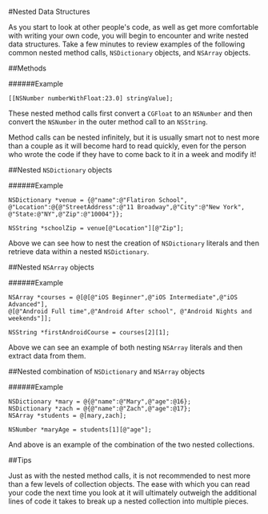 #Nested Data Structures

As you start to look at other people's code, as well as get more comfortable with writing your own code, you will begin to encounter and write nested data structures. Take a few minutes to review examples of the following common nested method calls, `NSDictionary` objects, and `NSArray` objects.

##Methods

######Example
```objc
[[NSNumber numberWithFloat:23.0] stringValue];
```

These nested method calls first convert a `CGFloat` to an `NSNumber` and then convert the `NSNumber` in the outer method call to an `NSString`.

Method calls can be nested infinitely, but it is usually smart not to nest more than a couple as it will become hard to read quickly, even for the person who wrote the code if they have to come back to it in a week and modify it!

##Nested `NSDictionary` objects

######Example
```objc
NSDictionary *venue = {@"name":@"Flatiron School",
@"Location":@{@"StreetAddress":@"11 Broadway",@"City":@"New York",
@"State:@"NY",@"Zip":@"10004"}};

NSString *schoolZip = venue[@"Location"][@"Zip"];
```

Above we can see how to nest the creation of `NSDictionary` literals and then retrieve data within a nested `NSDictionary`.


##Nested `NSArray` objects

######Example
```
NSArray *courses = @[@[@"iOS Beginner",@"iOS Intermediate",@"iOS Advanced"], 
@[@"Android Full time",@"Android After school", @"Android Nights and weekends"]];

NSString *firstAndroidCourse = courses[2][1];

```
Above we can see an example of both nesting `NSArray` literals and then extract data from them.

##Nested combination of `NSDictionary` and `NSArray` objects


######Example
```objc
NSDictionary *mary = @{@"name":@"Mary",@"age":@16};
NSDictionary *zach = @{@"name":@"Zach",@"age":@17};
NSArray *students = @[mary,zach];

NSNumber *maryAge = students[1][@"age"];

```
And above is an example of the combination of the two nested collections.

##Tips

Just as with the nested method calls, it is not recommended to nest more than a few levels of collection objects. The ease with which you can read your code the next time you look at it will ultimately outweigh the additional lines of code it takes to break up a nested collection into multiple pieces.